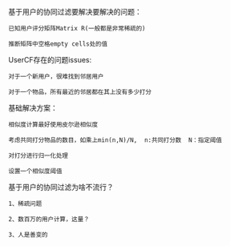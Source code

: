基于用户的协同过滤要解决要解决的问题：
    
    已知用户评分矩阵Matrix R(一般都是非常稀疏的)

    推断矩阵中空格empty cells处的值

UserCF存在的问题issues:

    对于一个新用户，很难找到邻居用户

    对于一个物品，所有最近的邻居都在其上没有多少打分


基础解决方案：

    相似度计算最好使用皮尔逊相似度

    考虑共同打分物品的数目，如乘上min(n,N)/N,  n:共同打分数  N：指定阈值

    对打分进行归一化处理

    设置一个相似度阈值

基于用户的协同过滤为啥不流行？

    1、稀疏问题

    2、数百万的用户计算，这量？

    3、人是善变的
